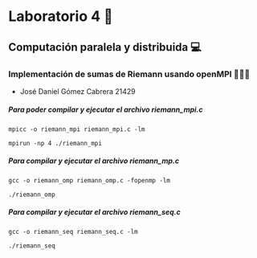# Laboratorio 4 🧪
## Computación paralela y distribuida 💻
### Implementación de sumas de Riemann usando openMPI 🧑🏻‍💻
- José Daniel Gómez Cabrera 21429

##### Para poder compilar y ejecutar el archivo **riemann_mpi.c**
```
mpicc -o riemann_mpi riemann_mpi.c -lm
```
```
mpirun -np 4 ./riemann_mpi
```

##### Para compilar y ejecutar el archivo **riemann_mp.c**
```
gcc -o riemann_omp riemann_omp.c -fopenmp -lm
```
```
./riemann_omp
```

##### Para compilar y ejecutar el archivo **riemann_seq.c**

```
gcc -o riemann_seq riemann_seq.c -lm
```
```
./riemann_seq
```
